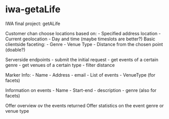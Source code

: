 iwa-getaLife
============

IWA final project: getALife

Customer chan choose locations based on:
	- Specified address location
	- Current geolocation
	- Day and time (maybe timeslots are better?)
Basic clientside faceting:
	- Genre
	- Venue Type
	- Distance from the chosen point (doable?)

Serverside endpoints
	- submit the initial request
	- get events of a certain genre
	- get venues of a certain type
	- filter distance

Marker Info:
	- Name
	- Address
	- email
	- List of events
	- VenueType (for facets)
	
Information on events
	- Name
	- Start-end
	- description
	- genre (also for facets)

Offer overview ov the events returned
Offer statistics on the event genre or venue type
